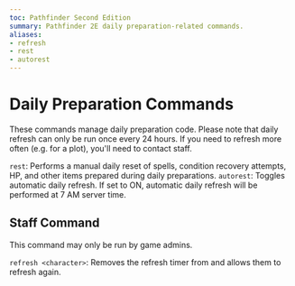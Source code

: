 ```yaml
---
toc: Pathfinder Second Edition
summary: Pathfinder 2E daily preparation-related commands.
aliases:
- refresh
- rest
- autorest
---
```


# Daily Preparation Commands

These commands manage daily preparation code. Please note that daily refresh can only be run once every 24 hours. If you need to refresh more often (e.g. for a plot), you'll need to contact staff.

`rest`: Performs a manual daily reset of spells, condition recovery attempts, HP, and other items prepared during daily preparations.
`autorest`: Toggles automatic daily refresh. If set to ON, automatic daily refresh will be performed at 7 AM server time.

## Staff Command

This command may only be run by game admins.

`refresh <character>`: Removes the refresh timer from <character> and allows them to refresh again.
